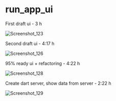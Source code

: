 # run_app_ui

First draft ui - 3 h

![Screenshot_123](https://github.com/dobrunov/beautiful_app_ui/assets/98588940/fb705b12-d666-4a58-9f54-2ddd4fda9d2e)


Second draft ui - 4:17 h


![Screenshot_126](https://github.com/dobrunov/beautiful_app_ui/assets/98588940/cb631fa9-227f-4ef3-ab7d-afabfd2b7707)


95% ready ui + refactoring - 4:22 h


![Screenshot_128](https://github.com/dobrunov/beautiful_app_ui/assets/98588940/d838cc02-7bda-4e97-9476-d2fd9de570b3)


Create dart server, show data from server - 2:22 h


![Screenshot_129](https://github.com/dobrunov/beautiful_app_ui/assets/98588940/cdffff23-b089-4a69-a02f-9d1d2dd9fbdb)

